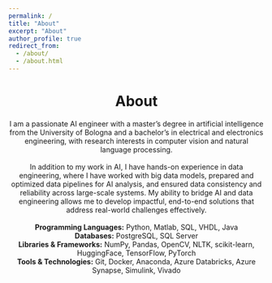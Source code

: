 ```yaml
---
permalink: /
title: "About"
excerpt: "About"
author_profile: true
redirect_from: 
  - /about/
  - /about.html
---
```


<div align="center">
  <h1>About</h1>
</div>

<div align="center">
  I am a passionate AI engineer with a master’s degree in artificial intelligence from the University of Bologna and a bachelor’s in electrical and electronics engineering, with research interests in computer vision and natural language processing.
  <br><br>
  In addition to my work in AI, I have hands-on experience in data engineering, where I have worked with big data models, prepared and optimized data pipelines for AI analysis, and ensured data consistency and reliability across large-scale systems. My ability to bridge AI and data engineering allows me to develop impactful, end-to-end solutions that address real-world challenges effectively.
</div>

<br>

<div align="center">
  <strong>Programming Languages:</strong> Python, Matlab, SQL, VHDL, Java  
  <br>
  <strong>Databases:</strong> PostgreSQL, SQL Server  
  <br>
  <strong>Libraries & Frameworks:</strong> NumPy, Pandas, OpenCV, NLTK, scikit-learn, HuggingFace, TensorFlow, PyTorch  
  <br>
  <strong>Tools & Technologies:</strong> Git, Docker, Anaconda, Azure Databricks, Azure Synapse, Simulink, Vivado  
</div>
